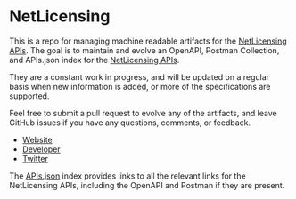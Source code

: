 # NetLicensingThis is a repo for managing machine readable artifacts for the [NetLicensing APIs](http://netlicensing.io). The goal is to maintain and evolve an OpenAPI, Postman Collection, and APIs.json index for the [NetLicensing APIs](http://netlicensing.io).They are a constant work in progress, and will be updated on a regular basis when new information is added, or more of the specifications are supported.Feel free to submit a pull request to evolve any of the artifacts, and leave GitHub issues if you have any questions, comments, or feedback.- [Website](http://netlicensing.io)- [Developer](http://netlicensing.io)- [Twitter](https://twitter.com/netlicensing)The [APIs.json](https://github.com/api-evangelist/netlicensing/blob/master/apis.json) index provides links to all the relevant links for the NetLicensing APIs, including the OpenAPI and Postman if they are present.